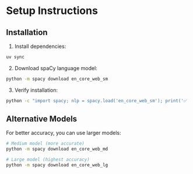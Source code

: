 # Setup Instructions

## Installation

1. Install dependencies:
```bash
uv sync
```

2. Download spaCy language model:
```bash
python -m spacy download en_core_web_sm
```

3. Verify installation:
```bash
python -c "import spacy; nlp = spacy.load('en_core_web_sm'); print('✅ spaCy setup complete!')"
```

## Alternative Models

For better accuracy, you can use larger models:
```bash
# Medium model (more accurate)
python -m spacy download en_core_web_md

# Large model (highest accuracy)
python -m spacy download en_core_web_lg
```

